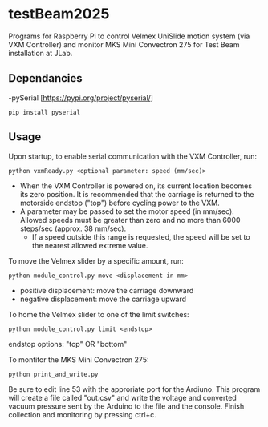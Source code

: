 # testBeam2025
Programs for Raspberry Pi to control Velmex UniSlide motion system (via VXM Controller) and monitor MKS Mini Convectron 275 for Test Beam installation at JLab.

## Dependancies

-pySerial [https://pypi.org/project/pyserial/]
```
pip install pyserial
```

## Usage
Upon startup, to enable serial communication with the VXM Controller, run:
```
python vxmReady.py <optional parameter: speed (mm/sec)>
```
* When the VXM Controller is powered on, its current location becomes its zero position. It is recommended that the carriage is returned to the motorside endstop ("top") before cycling power to the VXM.
* A parameter may be passed to set the motor speed (in mm/sec). Allowed speeds must be greater than zero and no more than 6000 steps/sec (approx. 38 mm/sec).
  - If a speed outside this range is requested, the speed will be set to the nearest allowed extreme value.

To move the Velmex slider by a specific amount, run:
```
python module_control.py move <displacement in mm>
```
  - positive displacement: move the carriage downward
  - negative displacement: move the carriage upward


To home the Velmex slider to one of the limit switches:
```
python module_control.py limit <endstop>
```
  endstop options: "top" OR "bottom"


To montitor the MKS Mini Convectron 275:
```
python print_and_write.py
```
Be sure to edit line 53 with the approriate port for the Ardiuno. This program will create a file called "out.csv" and write the voltage and converted vacuum pressure sent by the Arduino to the file and the console. Finish collection and monitoring by pressing ctrl+c.

